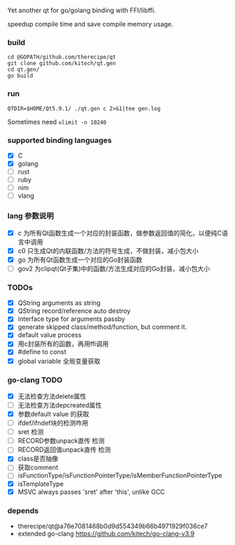 
Yet another qt for go/golang binding with FFI/libffi.

speedup compile time and save compile memory usage.

### build

    cd @GOPATH/github.com/therecipe/qt
    git clone github.com/kitech/qt.gen
    cd qt.gen/
    go build

### run 

    QTDIR=$HOME/Qt5.9.1/ ./qt.gen c 2>&1|tee gen.log
    
Sometimes need `ulimit -n 10240`

### supported binding languages
* [x] C
* [x] golang
* [ ] rust
* [ ] ruby
* [ ] nim
* [ ] vlang

### lang 参数说明
* [x] c 为所有Qt函数生成一个对应的封装函数，做参数返回值的简化，以便纯C语言中调用
* [x] c0 只生成Qt的内联函数/方法的符号生成，不做封装，减小包大小
* [x] go 为所有Qt函数生成一个对应的Go封装函数
* [ ] gov2 为clipqt(Qt子集)中的函数/方法生成对应的Go封装，减小包大小

### TODOs
* [x] QString arguments as string
* [x] QString record/reference auto destroy
* [x] interface type for arguments passby
* [x] generate skipped class/method/function, but comment it.
* [x] default value process
* [x] 用c封装所有的函数，再用ffi调用
* [x] #define to const
* [x] global variable 全局变量获取

### go-clang TODO
* [x] 无法检查方法delete属性
* [ ] 无法检查方法depcreated属性
* [x] 参数default value 的获取
* [ ] ifdef/ifndef块的检测咋用
* [ ] sret 检测
* [ ] RECORD参数unpack直传 检测
* [ ] RECORD返回值unpack直传 检测
* [x] class是否抽像
* [ ] 获取comment
* [ ] isFunctionType/isFunctionPointerType/isMemberFunctionPointerType
* [x] isTemplateType
* [x] MSVC always passes 'sret' after 'this', unlike GCC

### depends
* therecipe/qt@a76e7081468b0d9d554349b66b4971929f036ce7
* extended go-clang https://github.com/kitech/go-clang-v3.9

